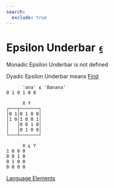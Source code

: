 ```yaml
---
search:
  exclude: true
---
```

<h1 class="heading"><span class="name">Epsilon Underbar</span> <span class="command">⍷</span></h1>

Monadic Epsilon Underbar is not defined

Dyadic Epsilon Underbar means
[Find](../primitive-functions/find.md)
```apl
      'ana' ⍷ 'Banana'
0 1 0 1 0 0

      X Y
┌───┬───────┐
│0 1│0 1 0 0│
│1 0│1 0 0 1│
│   │0 0 1 0│
│   │0 1 0 0│
└───┴───────┘
      
      X ⍷ Y
1 0 0 0
0 0 1 0
0 1 0 0
0 0 0 0

```
[Language Elements](./language-elements.md)


